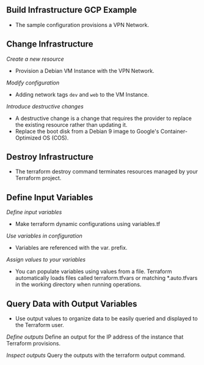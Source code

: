 ## Build Infrastructure GCP Example
- The sample configuration provisions a VPN Network.

## Change Infrastructure

*Create a new resource*
- Provision a Debian VM Instance with the VPN Network.

*Modify configuration*
- Adding network tags `dev` and `web` to the VM Instance.

*Introduce destructive changes*  
- A destructive change is a change that requires the provider to replace the existing resource rather than updating it.
- Replace the boot disk from a Debian 9 image to Google's Container-Optimized OS (COS).

## Destroy Infrastructure
- The terraform destroy command terminates resources managed by your Terraform project.

## Define Input Variables

*Define input variables*
- Make terraform dynamic configurations using variables.tf

*Use variables in configuration*
- Variables are referenced with the var. prefix.

*Assign values to your variables*
- You can populate variables using values from a file. Terraform automatically loads files called terraform.tfvars or matching *.auto.tfvars in the working directory when running operations.

## Query Data with Output Variables
- Use output values to organize data to be easily queried and displayed to the Terraform user.

*Define outputs*
Define an output for the IP address of the instance that Terraform provisions.

*Inspect outputs*
Query the outputs with the terraform output command.